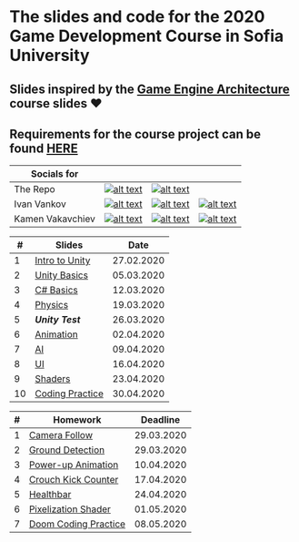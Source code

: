 # The slides and code for the 2020 Game Development Course in Sofia University

## Slides inspired by the [**Game Engine Architecture**](https://nikoladimitroff.github.io/Game-Engine-Architecture/) course slides ❤️

## Requirements for the course project can be found [**HERE**](https://docs.google.com/document/d/1PoW7QapPoW9VEZ275j7cL91NhomKQy7ICJC_PG5zSUY/edit?usp=sharing)

| Socials for |  |  |  |
|---|---|---|---|
| The Repo | [![alt text](https://s.ytimg.com/yts/img/favicon_32-vflOogEID.png "youtube")](https://www.youtube.com/channel/UCsBZtgJpHY6mISHcyCXRnOA) | [![alt text](https://static.xx.fbcdn.net/rsrc.php/yo/r/iRmz9lCMBD2.ico "facebook")](https://www.facebook.com/groups/1997840613675137/) |  |
| Ivan Vankov | [![alt text](https://ssl.gstatic.com/ui/v1/icons/mail/images/favicon5.ico "mail")](mailto:ivanpvankov@gmail.com) | [![alt text](https://static.xx.fbcdn.net/rsrc.php/yo/r/iRmz9lCMBD2.ico "facebook")](https://www.facebook.com/ivan.vankov.54) | [![alt text](https://github.githubassets.com/favicon.ico "github")](https://github.com/Ivan-Vankov) |
| Kamen Vakavchiev | [![alt text](https://ssl.gstatic.com/ui/v1/icons/mail/images/favicon5.ico "mail")](mailto:kanitkameh@gmail.com) | [![alt text](https://static.xx.fbcdn.net/rsrc.php/yo/r/iRmz9lCMBD2.ico "facebook")](https://www.facebook.com/kamen.vakavchiev) | [![alt text](https://github.githubassets.com/favicon.ico "github")](https://github.com/kanitkameh) |



| # | Slides                                                                                                           | Date       |
|---| ---------------------------------------------------------------------------------------------------------------- |:----------:|
| 1 | [Intro to Unity](https://ivan-vankov.github.io/GameDevCourse/Slides/Intro%20to%20Unity.html) | 27.02.2020 |
| 2 | [Unity Basics](https://ivan-vankov.github.io/GameDevCourse/Slides/Unity%20Basics.html) | 05.03.2020 |
| 3 | [C# Basics](https://ivan-vankov.github.io/GameDevCourse/Slides/C%23%20Basics.html) | 12.03.2020 |
| 4 | [Physics](https://ivan-vankov.github.io/GameDevCourse/Slides/Physics.html) | 19.03.2020 |
| 5 | ***Unity Test*** | 26.03.2020 |
| 6 | [Animation](https://ivan-vankov.github.io/GameDevCourse/Slides/Animation.html) | 02.04.2020 |
| 7 | [AI](https://ivan-vankov.github.io/GameDevCourse/Slides/AI.html) | 09.04.2020 |
| 8 | [UI](https://ivan-vankov.github.io/GameDevCourse/Slides/UI.html) | 16.04.2020 |
| 9 | [Shaders](https://ivan-vankov.github.io/GameDevCourse/Slides/Shaders.html) | 23.04.2020 |
| 10 | [Coding Practice](https://ivan-vankov.github.io/GameDevCourse/Homework/Homework%207) | 30.04.2020 |

| # | Homework | Deadline |
|---| ---------------------------------------------------------------------------------------------------------------- |:----------:|
| 1 | [Camera Follow](https://ivan-vankov.github.io/GameDevCourse/Homework/Homework%201) | 29.03.2020 |
| 2 | [Ground Detection](https://ivan-vankov.github.io/GameDevCourse/Homework/Homework%202) | 29.03.2020 |
| 3 | [Power-up Animation](https://ivan-vankov.github.io/GameDevCourse/Homework/Homework%203) | 10.04.2020 |
| 4 | [Crouch Kick Counter](https://ivan-vankov.github.io/GameDevCourse/Homework/Homework%204) | 17.04.2020 |
| 5 | [Healthbar](https://ivan-vankov.github.io/GameDevCourse/Homework/Homework%205) | 24.04.2020 |
| 6 | [Pixelization Shader](https://ivan-vankov.github.io/GameDevCourse/Homework/Homework%206) | 01.05.2020 |
| 7 | [Doom Coding Practice](https://ivan-vankov.github.io/GameDevCourse/Homework/Homework%207) | 08.05.2020 |